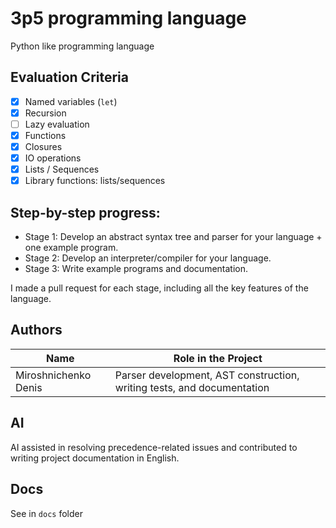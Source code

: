 # 3p5 programming language

Python like programming language

## Evaluation Criteria

* [x] Named variables (`let`)
* [x] Recursion
* [ ] Lazy evaluation
* [x] Functions
* [x] Closures
* [x] IO operations
* [x] Lists / Sequences
* [x] Library functions: lists/sequences

## Step-by-step progress:

- Stage 1: Develop an abstract syntax tree and parser for your language + one example program.
- Stage 2: Develop an interpreter/compiler for your language.
- Stage 3: Write example programs and documentation.

I made a pull request for each stage, including all the key features of the language.

## Authors

Name | Role in the Project
------------------|---------------------
Miroshnichenko Denis | Parser development, AST construction, writing tests, and documentation

## AI

AI assisted in resolving precedence-related issues and contributed to writing project documentation in English.

## Docs

See in `docs` folder